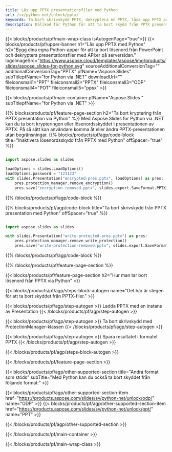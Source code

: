 ```yaml
---
title: Lås upp PPTX presentationsfiler med Python
url: /sv/python-net/unlock/pptx/
keywords: Ta bort skrivskydd PPTX, dekryptera en PPTX, låsa upp PPTX presentation, ta bort skydd PPTX
description: Källkod för Python för att ta bort skydd från PPTX presentation.
---
```


{{< blocks/products/pf/main-wrap-class isAutogenPage="true">}}
{{< blocks/products/pf/upper-banner h1="Lås upp PPTX med Python" h2="Bygg dina egna Python-appar för att ta bort lösenord från PowerPoint och dekryptera presentationsfiler med API:er på serversidan." logoImageSrc="https://www.aspose.cloud/templates/aspose/img/products/slides/aspose_slides-for-python.svg" sourceAdditionalConversionTag="" additionalConversionTag="PPTX" pfName="Aspose.Slides" subTitlepfName="for Python via .NET" downloadUrl="" fileiconsmall1="PPT" fileiconsmall2="PPTX" fileiconsmall3="ODP" fileiconsmall4="POT" fileiconsmall5="ppsx" >}}

{{< blocks/products/pf/main-container pfName="Aspose.Slides " subTitlepfName="for Python via .NET" >}}

{{% blocks/products/pf/feature-page-section  h2="Ta bort kryptering från PPTX presentation via Python" %}}
Med Aspose.Slides for Python via .NET kan du ta bort krypteringen eller lösenordsskyddet i presentationen av PPTX. På så sätt kan användare komma åt eller ändra PPTX-presentationen utan begränsningar.
{{% blocks/products/pf/agp/code-block title="Inaktivera lösenordsskydd från PPTX med Python" offSpacer="true" %}}

```py

import aspose.slides as slides

loadOptions = slides.LoadOptions()
loadOptions.password = "123123"
with slides.Presentation("encrypted-pres.pptx", loadOptions) as pres:
    pres.protection_manager.remove_encryption()
    pres.save("encryption-removed.pptx", slides.export.SaveFormat.PPTX)
```

{{% /blocks/products/pf/agp/code-block %}}

{{% blocks/products/pf/agp/code-block title="Ta bort skrivskydd från PPTX presentation med Python" offSpacer="true" %}}

```py

import aspose.slides as slides

with slides.Presentation("write-protected-pres.pptx") as pres:
    pres.protection_manager.remove_write_protection()
    pres.save("write-protection-removed.pptx", slides.export.SaveFormat.PPTX)

```

{{% /blocks/products/pf/agp/code-block %}}

{{% /blocks/products/pf/feature-page-section %}}

{{< blocks/products/pf/feature-page-section  h2="Hur man tar bort lösenord från PPTX via Python" >}}

{{< blocks/products/pf/agp/steps-block-autogen name="Det här är stegen för att ta bort skyddet från PPTX-filer." >}}

{{< blocks/products/pf/agp/step-autogen >}}
Ladda PPTX med en instans av Presentation
{{< /blocks/products/pf/agp/step-autogen >}}

{{< blocks/products/pf/agp/step-autogen >}}
Ta bort skrivskydd med ProtectionManager-klassen
{{< /blocks/products/pf/agp/step-autogen >}}

{{< blocks/products/pf/agp/step-autogen >}}
Spara resultatet i formatet PPTX
{{< /blocks/products/pf/agp/step-autogen >}}

{{< /blocks/products/pf/agp/steps-block-autogen >}}

{{< /blocks/products/pf/feature-page-section >}}

{{< blocks/products/pf/agp/other-supported-section title="Andra format som stöds" subTitle="Med Python kan du också ta bort skyddet från följande format:" >}}

{{< blocks/products/pf/agp/other-supported-section-item href="https://products.aspose.com/slides/sv/python-net/unlock/odp/" name="ODP" >}}
{{< blocks/products/pf/agp/other-supported-section-item href="https://products.aspose.com/slides/sv/python-net/unlock/ppt/" name="PPT" >}}


{{< /blocks/products/pf/agp/other-supported-section >}}

{{< /blocks/products/pf/main-container >}}
    
{{< /blocks/products/pf/main-wrap-class >}}